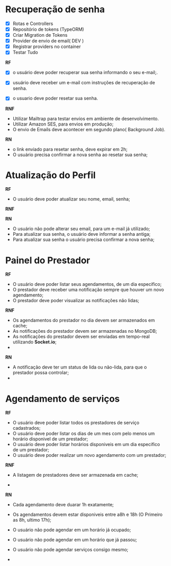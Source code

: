 # Recuperação de senha

- [x] Rotas e Controllers
- [x] Repositório de tokens (TypeORM)
- [x] Criar Migration de Tokens
- [x] Provider de envio de email( DEV )
- [x] Registrar providers no container
- [x] Testar Tudo

<!-- Requisitos funcionais -->
**RF**

- [x] o usuário deve  poder recuperar sua senha informando o seu e-mail;.
- [x] usuário deve receber um e-mail com instruções de recuperação de senha.
- [x] o usuario deve poder resetar sua senha.


<!--Requisitos não funcionanis  -->
**RNF**

- Utilizar Mailtrap para testar envios em ambiente de desenvolvimento.
- Utilizar Amazon SES, para envios em produção;
- O envio de Emails deve acontecer em segundo plano( Background Job).

<!-- Regras de Negocio -->
**RN**

- o link enviado para resetar senha, deve expirar em 2h;
- O usuário precisa confirmar a nova senha ao resetar sua senha;



# Atualização do Perfil

**RF**

- O usuário deve poder atualizar seu nome, email, senha;

**RNF**

**RN**

- O usuário não pode alterar seu email, para um e-mail já utilizado;
- Para atualizar sua senha, o usuário deve informar a senha antiga;
- Para atualizar sua senha o usuário precisa confirmar a nova senha;

# Painel do Prestador

**RF**

- O usuário deve poder listar seus agendamentos, de um dia especifico;
- O prestador deve receber uma notificação sempre que houver um novo agendamento;
- O prestador deve poder visualizar as notificações não lidas;

**RNF**

- Os agendamentos do prestador no dia devem ser armazenados em cache;
- As notificações do prestador devem ser armazenadas no MongoDB;
- As notificações do prestador devem ser enviadas em tempo-real utilizando **Socket.io**;
-

**RN**

- A notificação deve ter um status de lida ou não-lida, para que o prestador possa controlar;
-

# Agendamento de serviços

**RF**

- O usuário deve poder listar todos os prestadores de serviço cadastrados;
- O usuário deve poder listar os dias de um mes com pelo menos um horário disponivel de um prestador;
- O usuário deve poder listar horários disponiveis em um dia especifico de um prestador;
- O usuário deve poder realizar um novo agendamento com um prestador;

**RNF**

- A listagem de prestadores deve ser armazenada em cache;

-

**RN**

- Cada agendamento deve duarar 1h exatamente;
- Os agendamentos devem estar disponiveis entre a8h e 18h (O Primeiro as 8h, ultimo 17h);
- O usuário não pode agendar em um horário já ocupado;
- O usuário não pode agendar em um horário que já passou;
- O usuário não pode agendar serviços consigo mesmo;

-
